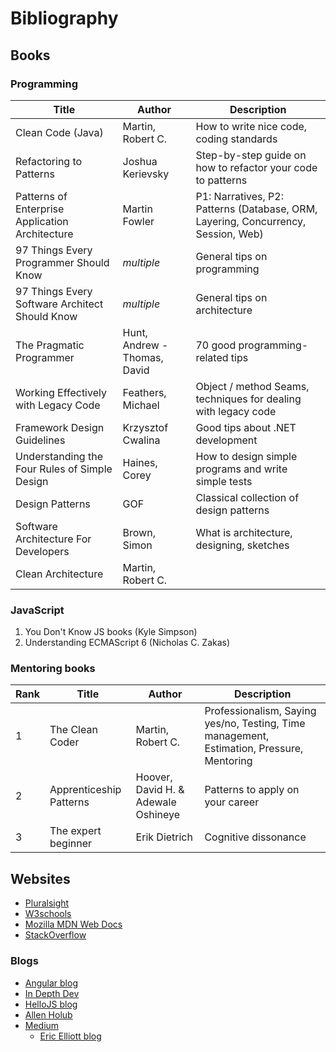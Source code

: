 # Bibliography

## Books
### Programming

|     Title                                                 |     Author                            | Description                                                                        |
|-----------------------------------------------------------|---------------------------------------|------------------------------------------------------------------------------------|
|     Clean   Code (Java)                                   |     Martin,   Robert C.               | How to   write nice code, coding standards                                         |
|     Refactoring   to Patterns                             |     Joshua   Kerievsky                | Step-by-step   guide on how to refactor your code to patterns                      |
|     Patterns   of Enterprise Application Architecture     |     Martin   Fowler                   | P1:   Narratives, P2: Patterns (Database, ORM, Layering, Concurrency, Session, Web) |
|     97   Things Every Programmer Should Know              |     _multiple_                                  | General tips on programming                                                        |
|     97   Things Every Software Architect Should Know      |     _multiple_                                 | General tips on architecture                                                       |
|     The   Pragmatic Programmer                            |     Hunt,   Andrew - Thomas, David    | 70 good programming-related tips                                            |
|     Working   Effectively with Legacy Code                |     Feathers,   Michael               | Object   / method Seams, techniques for dealing with legacy code                   |
|     Framework   Design Guidelines                         |     Krzysztof   Cwalina               | Good   tips about .NET development                                                 |
|     Understanding   the Four Rules of Simple Design       |     Haines,   Corey                   | How to   design simple programs and write simple tests                             |
|     Design   Patterns                                     |     GOF                               | Classical   collection of design patterns                                          |
|     Software   Architecture For Developers                |     Brown,   Simon                    | What is   architecture, designing, sketches                                        |
|     Clean   Architecture                                  |     Martin,   Robert C.               |                                                                                    |


### JavaScript

1. You Don't Know JS books (Kyle Simpson)
2. Understanding ECMAScript 6 (Nicholas C. Zakas)


### Mentoring books
| Rank |     Title                                                 |     Author                            |     Description                                             |   
|------|---------------------------|---------------------------------------|---------------------------------------------------------------------------------------------|
| 1    | The   Clean Coder         | Martin,   Robert C.                   | Professionalism,   Saying yes/no, Testing, Time management, Estimation, Pressure, Mentoring |
| 2    | Apprenticeship   Patterns | Hoover,   David H. & Adewale Oshineye | Patterns   to apply on your career                                                          |
| 3    | The   expert beginner     | Erik   Dietrich                       | Cognitive   dissonance                                                                      |


## Websites  

   - [Pluralsight](http://www.pluralsight.com)
   - [W3schools](http://w3schools.com)
   - [Mozilla MDN Web Docs](http://developer.mozilla.org)
   - [StackOverflow](http://stackoverflow.com)

### Blogs  
   - [Angular blog](https://blog.angular.io)
   - [In Depth Dev](https://indepth.dev)
   - [HelloJS blog](https://blog.hellojs.org)
   - [Allen Holub](https://holub.com)
   - [Medium](https://medium.com)
       - [Eric Elliott blog](https://medium.com/@_ericelliott)
